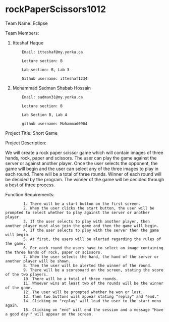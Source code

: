# rockPaperScissors1012
Team Name: Eclipse

Team Members:
1.	Itteshaf Haque

            Email: itteshaf@my.yorku.ca
      
            Lecture section: B
      
            Lab section: B, Lab 3
            
            Github username: itteshaf1234




2.	Mohammad Sadman Shabab Hossain

            Email: sadman31@my.yorku.ca

            Lecture section: B

            Lab Section B, Lab 4
            
            github username: Mohammad0904




Project Title: Short Game

Project Description: 

We will create a rock paper scissor game which will contain images of three hands, rock, paper and scissors. The user can play the game against the server or against another player. Once the user selects the opponent, the game will begin and the user can select any of the three images to play in each round. There will be a total of three rounds. Winner of each round will be decided by the program. The winner of the game will be decided through a best of three process. 


Function Requirements:

            1. There will be a start button on the first screen.
            2. When the user clicks the start button, the user will be prompted to select whether to play against the server or another player. 
            3. If the user selects to play with another player, then another player must also join the game and then the game will begin.
            4. If the user selects to play with the server then the game will begin.
            5. At first, the users will be alerted regarding the rules of the game.
            6. For each round the users have to select an image containing the three hands of rock, paper or scissors.
            7. When the user selects the hand, the hand of the server or another player will be shown.
            8. Then the user will be alerted the winner of the round.
            9. There will be a scoreboard on the screen, stating the score of the two players.
            10. There will be a total of three rounds.
            11. Whoever wins at least two of the rounds will be the winner of the game. 
            12. The user will be prompted whether he won or lost.
            13. Then two buttons will appear stating "replay" and "end."
            14. Clicking on "replay" will lead the user to the start menu again.
            15. Clicking on "end" will end the session and a message "Have a good day!" will appear on the screen.




